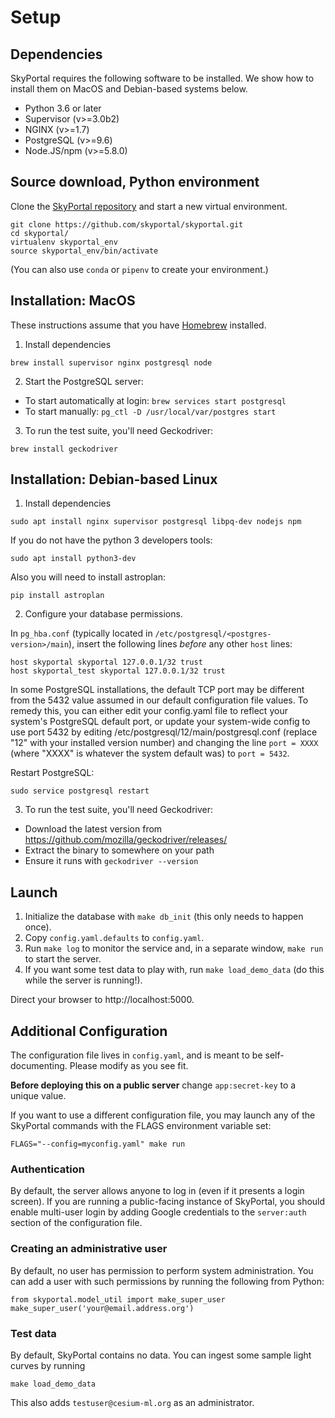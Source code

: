 # Setup

## Dependencies

SkyPortal requires the following software to be installed.  We show
how to install them on MacOS and Debian-based systems below.

- Python 3.6 or later
- Supervisor (v>=3.0b2)
- NGINX (v>=1.7)
- PostgreSQL (v>=9.6)
- Node.JS/npm (v>=5.8.0)

## Source download, Python environment

Clone the [SkyPortal repository](https://github.com/skyportal/skyportal) and start a new
virtual environment.

```
git clone https://github.com/skyportal/skyportal.git
cd skyportal/
virtualenv skyportal_env
source skyportal_env/bin/activate
```

(You can also use `conda` or `pipenv` to create your environment.)

## Installation: MacOS

These instructions assume that you have [Homebrew](http://brew.sh/) installed.

1. Install dependencies

```
brew install supervisor nginx postgresql node
```

2. Start the PostgreSQL server:

  - To start automatically at login: `brew services start postgresql`
  - To start manually: `pg_ctl -D /usr/local/var/postgres start`

3. To run the test suite, you'll need Geckodriver:

```
brew install geckodriver
```

## Installation: Debian-based Linux

1. Install dependencies

```
sudo apt install nginx supervisor postgresql libpq-dev nodejs npm
```

If you do not have the python 3 developers tools: 

```
sudo apt install python3-dev
```

Also you will need to install astroplan:

```
pip install astroplan
```

2. Configure your database permissions.

In `pg_hba.conf` (typically located in
`/etc/postgresql/<postgres-version>/main`), insert the following lines
*before* any other `host` lines:

```
host skyportal skyportal 127.0.0.1/32 trust
host skyportal_test skyportal 127.0.0.1/32 trust
```

In some PostgreSQL installations, the default TCP port may be different from the 5432 value assumed in our default configuration file values. To remedy this, you can either edit your config.yaml file to reflect your system's PostgreSQL default port, or update your system-wide config to use port 5432 by editing /etc/postgresql/12/main/postgresql.conf (replace "12" with your installed version number) and changing the line `port = XXXX` (where "XXXX" is whatever the system default was) to `port = 5432`.

Restart PostgreSQL:

```
sudo service postgresql restart
```

3. To run the test suite, you'll need Geckodriver:

- Download the latest version from https://github.com/mozilla/geckodriver/releases/
- Extract the binary to somewhere on your path
- Ensure it runs with `geckodriver --version`

## Launch

1. Initialize the database with `make db_init` (this only needs to
   happen once).
2. Copy `config.yaml.defaults` to `config.yaml`.
3. Run `make log` to monitor the service and, in a separate window, `make run` to start the server.
4. If you want some test data to play with, run `make load_demo_data` (do this while the server is running!). 

Direct your browser to http://localhost:5000.

## Additional Configuration

The configuration file lives in `config.yaml`, and is meant to be
self-documenting.  Please modify as you see fit.

**Before deploying this on a public server** change `app:secret-key`
to a unique value.

If you want to use a different configuration file, you may launch any
of the SkyPortal commands with the FLAGS environment variable set:

```
FLAGS="--config=myconfig.yaml" make run
```

### Authentication

By default, the server allows anyone to log in (even if it presents a
login screen).  If you are running a public-facing instance of
SkyPortal, you should enable multi-user login by adding Google
credentials to the `server:auth` section of the configuration file.

### Creating an administrative user

By default, no user has permission to perform system administration.
You can add a user with such permissions by running the following from
Python:

```
from skyportal.model_util import make_super_user
make_super_user('your@email.address.org')
```

### Test data

By default, SkyPortal contains no data.  You can ingest some sample light curves by running

```
make load_demo_data
```

This also adds `testuser@cesium-ml.org` as an administrator.
